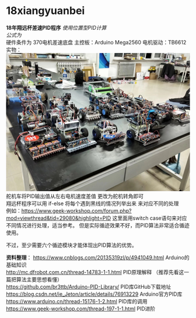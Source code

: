# 18xiangyuanbei
**18年翔远杯差速PID程序**
*使用位置型PID计算*  
  *公式为*  
硬件条件为 370电机差速底盘 主控板：Arduino Mega2560 电机驱动：TB6612   
实物：  
![循迹小车](https://github.com/1812598631/18xiangyuanbei/blob/master/PNG/QQ%E5%9B%BE%E7%89%8720191118105735.jpg?raw=true)
舵机车将PID输出值从左右电机速度差值  更改为舵机转角即可    
翔远杯程序可以用 if-else 将每个遇到黑线的情况列举出来 来对应不同的处理    
例如：https://www.geek-workshop.com/forum.php?mod=viewthread&tid=29080&highlight=PID 这里面用switch case语句来对应不同情况进行处理，适当参考。
但是实际循迹效果不好，而PID算法非常适合循迹使用。   

不过，至少需要六个循迹模块才能体现出PID算法的优势。

**资料整理**：
<https://www.cnblogs.com/20135319zl/p/4941049.html> Arduino的基础知识    
<http://mc.dfrobot.com.cn/thread-14783-1-1.html> PID原理解释 （推荐先看这一篇把算法主要思想看懂）   
<https://github.com/br3ttb/Arduino-PID-Library/> PID库GitHub下载地址   
<https://blog.csdn.net/ie_Jeton/article/details/76913229> Arduino官方PID库   
<https://www.arduino.cn/thread-15176-1-2.html> PID库的调用    
<https://www.geek-workshop.com/thread-197-1-1.html> PID进阶   
